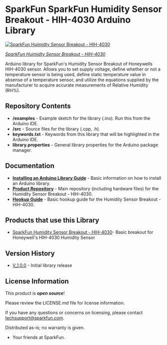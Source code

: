 SparkFun SparkFun Humidity Sensor Breakout - HIH-4030 Arduino Library
========================================

[![SparkFun Huimidty Sensor Breakout - HIH-4030](https://cdn.sparkfun.com//assets/parts/3/3/5/0/09569-02.jpg)](https://www.sparkfun.com/products/9569)

[*SparkFun Huimidty Sensor Breakout - HIH-4030*](https://www.sparkfun.com/products/9569)

Arduino library for SparkFun's Humidity Sensor Breakout of Honeywells HIH-4030 sensor. Allows you to set supply voltage, define whether or not a temperature sensor is being used, define static temperature value in absense of a temperature sensor, and utilize the equations supplied by the manufacturer to acquire accurate measurements of Relative Humidity (RH%).

Repository Contents
-------------------

* **/examples** - Example sketch for the library (.ino). Run this from the Arduino IDE.
* **/src** - Source files for the library (.cpp, .h).
* **keywords.txt** - Keywords from this library that will be highlighted in the Arduino IDE. 
* **library.properties** - General library properties for the Arduino package manager. 

Documentation
--------------

* **[Installing an Arduino Library Guide](https://learn.sparkfun.com/tutorials/installing-an-arduino-library)** - Basic information on how to install an Arduino library.
* **[Product Repository](https://github.com/sparkfun/Humidity_Sensor_Breakout-HIH-4030/tree/V_1.0)** - Main repository (including hardware files) for the Humidity Sensor Breakout - HIH-4030.
* **[Hookup Guide](https://learn.sparkfun.com/tutorials/hih-4030-humidity-sensor-hookup-guide)** - Basic hookup guide for the Humidity Sensor Breakout - HIH-4030.

Products that use this Library 
---------------------------------

* [SparkFun Humidity Sensor Breakout - HIH-4030](https://www.sparkfun.com/products/9569)- Basic breakout for Honeywell's HIH-4030 Humidity Sensor


Version History
---------------

* [V_1.0.0](https://github.com/sparkfun/SparkFun_HIH4030_Arduino_Library/releases/tag/V_1.0.0) - Initial library release

License Information
-------------------

This product is _**open source**_! 

Please review the LICENSE.md file for license information. 

If you have any questions or concerns on licensing, please contact techsupport@sparkfun.com.

Distributed as-is; no warranty is given.

- Your friends at SparkFun.

